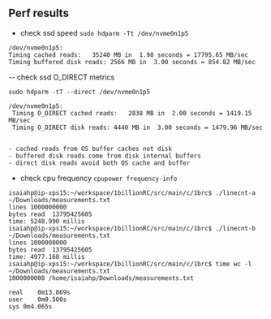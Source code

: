 ## Perf results 

- check ssd speed `sudo hdparm -Tt /dev/nvme0n1p5`

```shell
/dev/nvme0n1p5:
Timing cached reads:   35240 MB in  1.98 seconds = 17795.65 MB/sec
Timing buffered disk reads: 2566 MB in  3.00 seconds = 854.82 MB/sec

```

-- check ssd O_DIRECT metrics
```shell
sudo hdparm -tT --direct /dev/nvme0n1p5

/dev/nvme0n1p5:
 Timing O_DIRECT cached reads:   2838 MB in  2.00 seconds = 1419.15 MB/sec
 Timing O_DIRECT disk reads: 4440 MB in  3.00 seconds = 1479.96 MB/sec


- cached reads from OS buffer caches not disk
- buffered disk reads come from disk internal buffers
- direct disk reads avoid both OS cache and buffer

```
- check cpu frequency `cpupower frequency-info`


```shell
isaiahp@ip-xps15:~/workspace/1billionRC/src/main/c/1brc$ ./linecnt-a ~/Downloads/measurements.txt 
lines 1000000000
bytes read  13795425605
time: 5248.990 millis
isaiahp@ip-xps15:~/workspace/1billionRC/src/main/c/1brc$ ./linecnt-b ~/Downloads/measurements.txt 
lines 1000000000
bytes read  13795425605
time: 4977.168 millis
isaiahp@ip-xps15:~/workspace/1billionRC/src/main/c/1brc$ time wc -l ~/Downloads/measurements.txt 
1000000000 /home/isaiahp/Downloads/measurements.txt

real	0m13.869s
user	0m0.500s
sys	0m4.065s

```